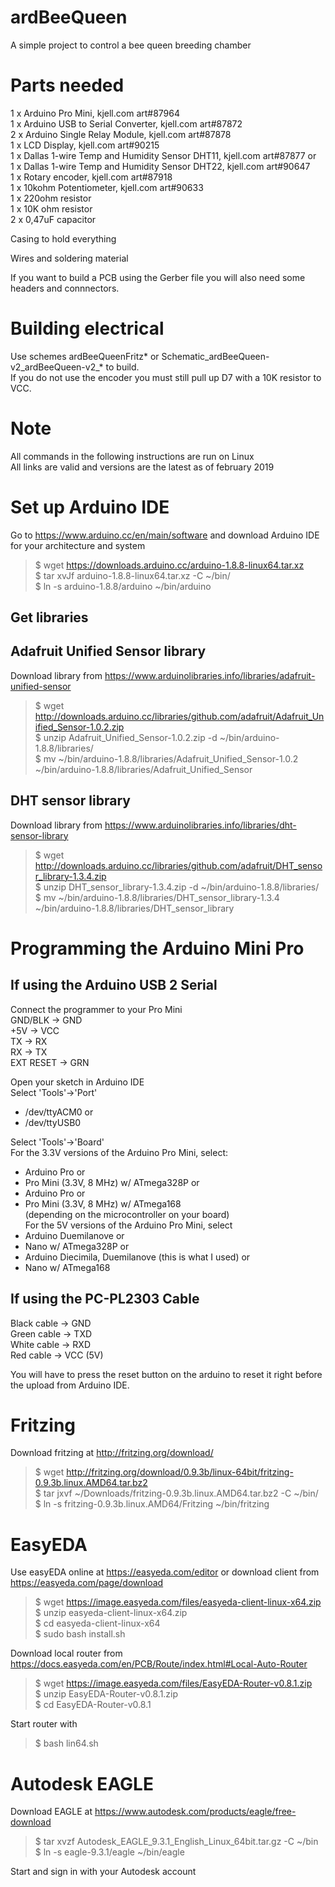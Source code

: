 # ardBeeQueen
A simple project to control a bee queen breeding chamber

Parts needed
===============
1 x Arduino Pro Mini, kjell.com art#87964  
1 x Arduino USB to Serial Converter, kjell.com art#87872  
2 x Arduino Single Relay Module, kjell.com art#87878  
1 x LCD Display, kjell.com art#90215  
1 x Dallas 1-wire Temp and Humidity Sensor DHT11, kjell.com art#87877 or  
1 x Dallas 1-wire Temp and Humidity Sensor DHT22, kjell.com art#90647  
1 x Rotary encoder, kjell.com art#87918  
1 x 10kohm Potentiometer, kjell.com art#90633  
1 x 220ohm resistor  
1 x 10K ohm resistor  
2 x 0,47uF capacitor  

Casing to hold everything

Wires and soldering material  

If you want to build a PCB using the Gerber file you will also need some headers and connnectors.  

Building electrical  
===============
Use schemes ardBeeQueenFritz* or Schematic_ardBeeQueen-v2_ardBeeQueen-v2_* to build.  
If you do not use the encoder you must still pull up D7 with a 10K resistor to VCC.  

Note
===============
All commands in the following instructions are run on Linux  
All links are valid and versions are the latest as of february 2019  


Set up Arduino IDE
===============
Go to https://www.arduino.cc/en/main/software and download Arduino IDE for your architecture and system  
>$ wget https://downloads.arduino.cc/arduino-1.8.8-linux64.tar.xz  
>$ tar xvJf arduino-1.8.8-linux64.tar.xz -C ~/bin/  
>$ ln -s arduino-1.8.8/arduino ~/bin/arduino  

Get libraries 
---------------

Adafruit Unified Sensor library  
---------------
Download library from https://www.arduinolibraries.info/libraries/adafruit-unified-sensor  
>$ wget http://downloads.arduino.cc/libraries/github.com/adafruit/Adafruit_Unified_Sensor-1.0.2.zip  
>$ unzip Adafruit_Unified_Sensor-1.0.2.zip -d ~/bin/arduino-1.8.8/libraries/  
>$ mv ~/bin/arduino-1.8.8/libraries/Adafruit_Unified_Sensor-1.0.2 ~/bin/arduino-1.8.8/libraries/Adafruit_Unified_Sensor  

DHT sensor library  
---------------
Download library from https://www.arduinolibraries.info/libraries/dht-sensor-library  
>$ wget http://downloads.arduino.cc/libraries/github.com/adafruit/DHT_sensor_library-1.3.4.zip  
>$ unzip DHT_sensor_library-1.3.4.zip -d ~/bin/arduino-1.8.8/libraries/  
>$ mv ~/bin/arduino-1.8.8/libraries/DHT_sensor_library-1.3.4 ~/bin/arduino-1.8.8/libraries/DHT_sensor_library  


Programming the Arduino Mini Pro
===============

If using the Arduino USB 2 Serial  
--------------------
Connect the programmer to your Pro Mini  
GND/BLK -> GND  
+5V -> VCC  
TX -> RX  
RX -> TX  
EXT RESET -> GRN

Open your sketch in Arduino IDE  
Select 'Tools'->'Port'  
* /dev/ttyACM0 or  
* /dev/ttyUSB0  

Select 'Tools'->'Board'  
For the 3.3V versions of the Arduino Pro Mini, select:  
* Arduino Pro or  
* Pro Mini (3.3V, 8 MHz) w/ ATmega328P or  
* Arduino Pro or  
* Pro Mini (3.3V, 8 MHz) w/ ATmega168  
(depending on the microcontroller on your board)  
For the 5V versions of the Arduino Pro Mini, select  
* Arduino Duemilanove or  
* Nano w/ ATmega328P or  
* Arduino Diecimila, Duemilanove (this is what I used) or  
* Nano w/ ATmega168

If using the PC-PL2303 Cable  
---------------
Black cable -> GND  
Green cable -> TXD  
White cable -> RXD  
Red cable -> VCC (5V)  

You will have to press the reset button on the arduino to reset it right before the upload from Arduino IDE.  

Fritzing  
===============
Download fritzing at http://fritzing.org/download/  

>$ wget http://fritzing.org/download/0.9.3b/linux-64bit/fritzing-0.9.3b.linux.AMD64.tar.bz2  
>$ tar jxvf ~/Downloads/fritzing-0.9.3b.linux.AMD64.tar.bz2 -C ~/bin/  
>$ ln -s fritzing-0.9.3b.linux.AMD64/Fritzing ~/bin/fritzing  


EasyEDA  
==============
Use easyEDA online at https://easyeda.com/editor or download client from https://easyeda.com/page/download  

>$ wget https://image.easyeda.com/files/easyeda-client-linux-x64.zip  
>$ unzip easyeda-client-linux-x64.zip  
>$ cd easyeda-client-linux-x64  
>$ sudo bash install.sh  

Download local router from https://docs.easyeda.com/en/PCB/Route/index.html#Local-Auto-Router  
>$ wget https://image.easyeda.com/files/EasyEDA-Router-v0.8.1.zip  
>$ unzip EasyEDA-Router-v0.8.1.zip  
>$ cd EasyEDA-Router-v0.8.1  

Start router with  
>$ bash lin64.sh  


Autodesk EAGLE
===================
Download EAGLE at https://www.autodesk.com/products/eagle/free-download  

>$ tar xvzf Autodesk_EAGLE_9.3.1_English_Linux_64bit.tar.gz -C ~/bin  
>$ ln -s eagle-9.3.1/eagle ~/bin/eagle  

Start and sign in with your Autodesk account  










